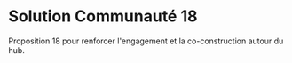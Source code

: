# Solution Communauté 18

Proposition 18 pour renforcer l'engagement et la co-construction autour du hub.
